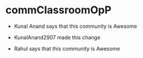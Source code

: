 # commClassroomOpP

- Kunal Anand says that this community is Awesome
- KunalAnand2907 made this change

- Rahul says that this community is Awesome
